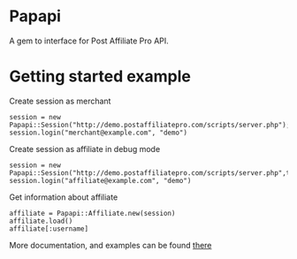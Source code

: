 # Papapi

A gem to interface for Post Affiliate Pro API.

# Getting started example

Create session as merchant
```
session = new Papapi::Session("http://demo.postaffiliatepro.com/scripts/server.php");
session.login("merchant@example.com", "demo")
```

Create session as affiliate in debug mode
```
session = new Papapi::Session("http://demo.postaffiliatepro.com/scripts/server.php",true);
session.login("affiliate@example.com", "demo")
```

Get information about affiliate

```
affiliate = Papapi::Affiliate.new(session)
affiliate.load()
affiliate[:username]
```

More documentation, and examples can be found [there](https://support.qualityunit.com/712031-API)




